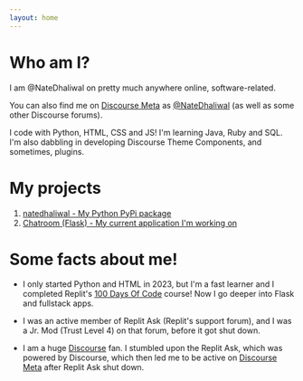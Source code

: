 ```yaml
---
layout: home
---
```


# Who am I?

I am @NateDhaliwal on pretty much anywhere online, software-related.

You can also find me on [Discourse Meta](https://meta.discourse.org) as [@NateDhaliwal](https://meta.discourse.org/u/NateDhaliwal) (as well as some other Discourse forums).

I code with Python, HTML, CSS and JS! I'm learning Java, Ruby and SQL. I'm also dabbling in developing Discourse Theme Components, and sometimes, plugins.

# My projects
1. [natedhaliwal - My Python PyPi package](https://pypi.org/project/natedhaliwal/)
2. [Chatroom (Flask) - My current application I'm working on](https://github.com/NateDhaliwal/Chatroom-Flask)

# Some facts about me!
  - I only started Python and HTML in 2023, but I'm a fast learner and I completed Replit's [100 Days Of Code](https://replit.com/learn/100-days-of-python/hub?utm_source:widget) course! Now I go deeper into Flask and fullstack apps.

  - I was an active member of Replit Ask (Replit's support forum), and I was a Jr. Mod (Trust Level 4) on that forum, before it got shut down.

  - I am a huge [Discourse](https://discourse.org) fan. I stumbled upon the Replit Ask, which was powered by Discourse, which then led me to be active on [Discourse Meta](https://meta.discourse.org) after Replit Ask shut down.
